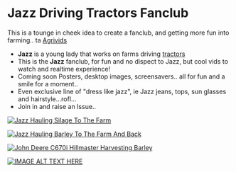 # Jazz Driving Tractors Fanclub

This is a tounge in cheek idea to create a fanclub, and getting more 
fun into farming.. ta [Agrivids](https://www.youtube.com/user/AgriVidsProductions)

- **Jazz** is a young lady that works on farms driving [tractors](/tractors)
- This is the **Jazz** fanclub, for fun and no dispect to Jazz, but cool vids to watch and realtime experience!
- Coming soon Posters, desktop images, screensavers.. all for fun and a smile for a moment..
- Even exclusive line of "dress like jazz", ie Jazz jeans, tops, sun glasses and hairstyle...rofl...
- Join in and raise an Issue.. 


[![Jazz Hauling Silage To The Farm](https://img.youtube.com/vi/CwgJot1DSCg/0.jpg)](https://www.youtube.com/watch?v=CwgJot1DSCg)

[![Jazz Hauling Barley To The Farm And Back](https://img.youtube.com/vi/l0BggXqyqAI/0.jpg)](https://www.youtube.com/watch?v=l0BggXqyqAI)

[![John Deere C670i Hillmaster Harvesting Barley](https://img.youtube.com/vi/ff7K5T8lfTg/0.jpg)](https://www.youtube.com/watch?v=ff7K5T8lfTg)


[![IMAGE ALT TEXT HERE](https://img.youtube.com/vi/qv0D_lk7950/0.jpg)](https://www.youtube.com/watch?v=qv0D_lk7950)





